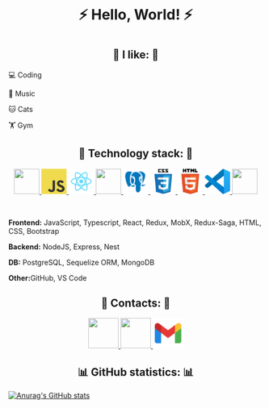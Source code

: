 <h1 align=center>&#9889; Hello, World! &#9889;<h1>

<h2 align=center>&#128153; I like: &#128153;</h2>

<p align=center>
  <p>&#128187; Coding</p>
  <p>&#127928; Music</p>
  <p>&#128049; Cats</p>
  <p>&#127947; Gym</p>
</p>

<h2 align=center>&#128295; Technology stack: &#128295;</h2>

<p align=center>
  <a href="#">
    <img width=50 height=50 src="https://upload.wikimedia.org/wikipedia/commons/thumb/4/4c/Typescript_logo_2020.svg/1024px-Typescript_logo_2020.svg.png">
  </a>
  <a href="#">
    <img width=50 height=50 src="https://raw.githubusercontent.com/github/explore/80688e429a7d4ef2fca1e82350fe8e3517d3494d/topics/javascript/javascript.png">
  </a>
  <a href="#">
    <img width=50 height=50 src="https://raw.githubusercontent.com/github/explore/80688e429a7d4ef2fca1e82350fe8e3517d3494d/topics/react/react.png">
  </a>
    <a href="#">
    <img width=50 height=50 src="https://camo.githubusercontent.com/d3d1874579d4c426185cc3f0b5819d05cad0e3cb0d62ce2b182daea2abab84b3/68747470733a2f2f696d672e69636f6e73382e636f6d2f636f6c6f722f34382f3030303030302f72656475782e706e67">
  </a>
  <a href="#">
    <img width=50 height=50 src="https://github.com/vladimirChugunov/vladimirChugunov/raw/main/img/icons8-postgresql-48.png">
  </a>
  <a href="#">
    <img width=50 height=50 src="https://raw.githubusercontent.com/github/explore/80688e429a7d4ef2fca1e82350fe8e3517d3494d/topics/css/css.png">
  </a>
  <a href="#">
    <img width=50 height=50 src="https://raw.githubusercontent.com/github/explore/80688e429a7d4ef2fca1e82350fe8e3517d3494d/topics/html/html.png">
  </a>
  <a href="#">
    <img width=50 height=50 src="https://raw.githubusercontent.com/github/explore/80688e429a7d4ef2fca1e82350fe8e3517d3494d/topics/visual-studio-code/visual-studio-code.png">
  </a>
  <a href="#">
    <img width=50 height=50 src="https://www.npmjs.com/npm-avatar/eyJhbGciOiJIUzI1NiIsInR5cCI6IkpXVCJ9.eyJhdmF0YXJVUkwiOiJodHRwczovL3MuZ3JhdmF0YXIuY29tL2F2YXRhci9lZDI1OTU4NzA0MWM1YWI3OWYyNGNiMWUzNDFmMGEzNz9zaXplPTQ5NiZkZWZhdWx0PXJldHJvIn0.IzZqdsWtWHs8NRRx_Vfy2HB5PMKb6Z-UcCq0fVg7-Xc">
  </a>
</p>

<br />

<p>
  <p><strong>Frontend:</strong> JavaScript, Typescript, React, Redux, MobX, Redux-Saga, HTML, CSS, Bootstrap</p>
  <p><strong>Backend:</strong> NodeJS, Express, Nest</p>
  <p><strong>DB:</strong> PostgreSQL, Sequelize ORM, MongoDB</p>
  <p><strong>Other:</strong>GitHub, VS Code</p>
</p>

<h2 align=center>&#128241; Contacts: &#128241;</h2>

<p align=center>
  <a href="https://t.me/semyonSergeev/" title="telegram">
    <img width=60 height=60 src="https://camo.githubusercontent.com/802e6513a19383f844ad4138d311c7840c1c3718c586757a214a2f28b740ea7b/68747470733a2f2f696d672e69636f6e73382e636f6d2f666c75656e63792f34382f3030303030302f74656c656772616d2d6170702e706e67">
  </a>
  <a href="https://wa.me/89043974118" title="whatsapp">
    <img width=60 height=60 src="https://camo.githubusercontent.com/d2948d147ff253ef819a8ce84bb82758d699907bc2fcf7a005ebd591edfb0317/68747470733a2f2f696d672e69636f6e73382e636f6d2f636f6c6f722f34382f3030303030302f77686174736170702e706e67">
  </a>
  <a href="mailto:semyonsergeev.dev@gmail.com" title="send email">
    <img width=60 height=60 src="https://raw.githubusercontent.com/vladimirChugunov/vladimirChugunov/main/img/icons8-gmail-48.png">
  </a>
</p>

<h2 align=center>&#128202; GitHub statistics: &#128202;</h2>

<span>[![Anurag's GitHub stats](https://github-readme-stats.vercel.app/api?username=Se3men&show_icons=true&theme=synthwave)](https://github.com/anuraghazra/github-readme-stats)</span>
